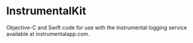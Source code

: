 # InstrumentalKit
Objective-C and Swift code for use with the Instrumental logging service available at instrumentalapp.com.
